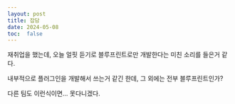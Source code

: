 ```yaml
---
layout: post
title: 잡담
date: 2024-05-08
toc:  false
---
```


재취업을 했는데, 오늘 얼핏 듣기로 블루프린트로만 개발한다는 미친 소리를 들은거 같다.   

내부적으로 플러그인을 개발해서 쓰는거 같긴 한데, 그 외에는 전부 블루프린트인가?   

다른 팀도 이런식이면... 못다니겠다.

